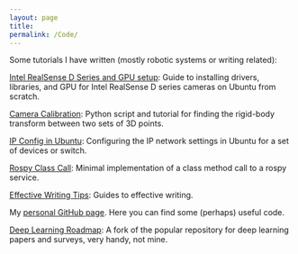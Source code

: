 ```yaml
---
layout: page
title:
permalink: /Code/
---
```


<p> Some tutorials I have written (mostly robotic systems or writing related): </p>


<p>
	<a href="https://github.com/Nima-Fazeli/realsense-setup"><span>Intel RealSense D Series and GPU setup</span></a>: Guide to installing drivers, libraries, and GPU for Intel RealSense D series cameras on Ubuntu from scratch.
</p>

<p>
	<a href="https://github.com/Nima-Fazeli/personal-tutorials/tree/master/camera_calibration"><span>Camera Calibration</span></a>: Python script and tutorial for finding the rigid-body transform between two sets of 3D points.
</p>

<p>
	<a href="https://github.com/Nima-Fazeli/personal-tutorials/tree/master/ip-configuration-sensors-and-robot"><span>IP Config in Ubuntu</span></a>: Configuring the IP network settings in Ubuntu for a set of devices or switch. 	
</p>

<p>
	<a href="https://github.com/Nima-Fazeli/personal-tutorials/tree/master/rospy-services"><span>Rospy Class Call</span></a>: Minimal implementation of a class method call to a rospy service.
</p>

<p>
	<a href="https://github.com/Nima-Fazeli/personal-tutorials/tree/master/effective-writing"><span>Effective Writing Tips</span></a>: Guides to effective writing.
</p>

<p>
	My <a href="https://github.com/nima-fazeli"><span>personal GitHub page</span></a>.
	Here you can find some (perhaps) useful code.
</p>

<p>
	<a href="https://github.com/Nima-Fazeli/Deep-Learning-Papers-Reading-Roadmap"><span>Deep Learning Roadmap</span></a>: A fork of the popular repository for deep learning papers and surveys, very handy, not mine.
</p>




